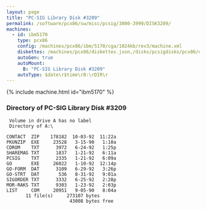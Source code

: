 ```yaml
---
layout: page
title: "PC-SIG Library Disk #3209"
permalink: /software/pcx86/sw/misc/pcsig/3000-3999/DISK3209/
machines:
  - id: ibm5170
    type: pcx86
    config: /machines/pcx86/ibm/5170/cga/1024kb/rev3/machine.xml
    diskettes: /machines/pcx86/diskettes.json,/disks/pcsigdisks/pcx86/diskettes.json
    autoGen: true
    autoMount:
      B: "PC-SIG Library Disk #3209"
    autoType: $date\r$time\rB:\rDIR\r
---
```


{% include machine.html id="ibm5170" %}

### Directory of PC-SIG Library Disk #3209

     Volume in drive A has no label
     Directory of A:\

    CONTACT  ZIP    178182  10-03-92  11:22a
    PKUNZIP  EXE     23528   3-15-90   1:10a
    CDROM    TXT      3972   6-24-92   1:25p
    SHAREMAG TXT      1837   1-21-92   6:11a
    PCSIG    TXT      2335   1-21-92   6:09a
    GO       EXE     26022   1-10-92  12:14p
    GO-FORM  DAT      3109   6-29-92   3:26p
    GO-STRT  DAT       536   8-31-92   9:01a
    SIGORDER TXT      3332   6-25-92   2:28p
    MOR-RAKS TXT      9303   1-23-92   2:03p
    LIST     COM     20951   9-05-90   8:04a
           11 file(s)     273107 bytes
                           43008 bytes free
